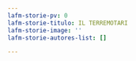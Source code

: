 ```yaml
---
lafm-storie-pv: 0
lafm-storie-titulo: IL TERREMOTARI
lafm-storie-image: ''
lafm-storie-autores-list: []

---
```

